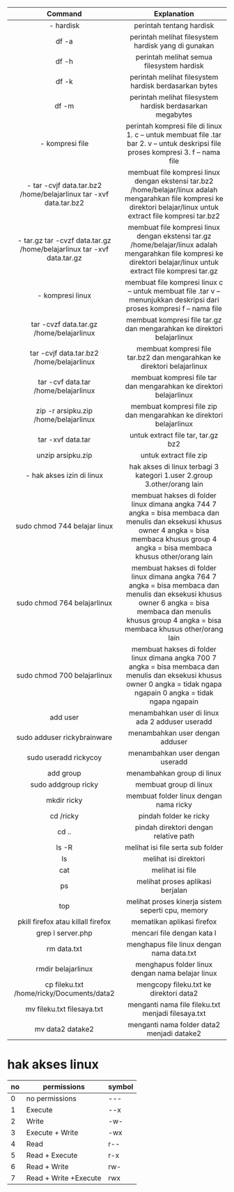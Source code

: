 |                                  Command                                 |                                                                                                 Explanation                                                                                                 |
|:------------------------------------------------------------------------:|:-----------------------------------------------------------------------------------------------------------------------------------------------------------------------------------------------------------:|
|                                 - hardisk                                |                                                                                           perintah tentang hardisk                                                                                          |
|                                   df -a                                  |                                                                             perintah melihat filesystem hardisk yang di gunakan                                                                             |
|                                   df -h                                  |                                                                                  perintah melihat semua filesystem hardisk                                                                                  |
|                                   df -k                                  |                                                                            perintah melihat filesystem hardisk berdasarkan bytes                                                                            |
|                                   df -m                                  |                                                                          perintah melihat filesystem hardisk berdasarkan megabytes                                                                          |
|                             - kompresi file                              |                                       perintah kompresi file di linux 1. c – untuk membuat file .tar bar 2. v – untuk deskripsi file proses kompresi 3. f – nama file                                       |
|   - tar -cvjf   data.tar.bz2 /home/belajarlinux  tar -xvf data.tar.bz2   |                   membuat file kompresi linux dengan ekstensi tar.bz2 /home/belajar/linux adalah mengarahkan file kompresi ke direktori belajar/linux  untuk extract file kompresi tar.bz2                  |
| - tar.gz  tar -cvzf data.tar.gz /home/belajarlinux  tar -xvf data.tar.gz |                    membuat file kompresi linux dengan ekstensi tar.gz /home/belajar/linux adalah mengarahkan file kompresi ke direktori belajar/linux  untuk extract file kompresi tar.gz                   |
|                             - kompresi linux                             |                                             membuat file kompresi linux c – untuk membuat file .tar v – menunjukkan deskripsi dari proses kompresi f – nama file                                            |
|                 tar -cvzf data.tar.gz /home/belajarlinux                 |                                                                    membuat kompresi file tar.gz dan mengarahkan ke direktori belajarlinux                                                                   |
|                 tar -cvjf data.tar.bz2 /home/belajarlinux                |                                                                   membuat kompresi file tar.bz2 dan mengarahkan ke direktori belajarlinux                                                                   |
|                   tar -cvf data.tar /home/belajarlinux                   |                                                                     membuat kompresi file tar dan mengarahkan ke direktori belajarlinux                                                                     |
|                   zip -r arsipku.zip /home/belajarlinux                  |                                                                     membuat kompresi file zip dan mengarahkan ke direktori belajarlinux                                                                     |
|                             tar -xvf data.tar                            |                                                                                      untuk extract file tar, tar.gz bz2                                                                                     |
|                            unzip arsipku.zip                             |                                                                                            untuk extract file zip                                                                                           |
|                         - hak akses izin di linux                        |                                                                  hak akses di linux terbagi 3 kategori  1.user 2.group 3.other/orang lain                                                                   |
|                       sudo chmod 744 belajar linux                       |       membuat hakses di folder linux dimana angka 744 7 angka = bisa membaca dan menulis dan eksekusi khusus owner 4 angka = bisa membaca khusus group 4 angka = bisa membaca khusus other/orang lain       |
|                        sudo chmod 764 belajarlinux                       | membuat hakses di folder linux dimana angka 764 7 angka = bisa membaca dan menulis dan eksekusi khusus owner 6 angka = bisa membaca dan menulis khusus group 4 angka = bisa membaca khusus other/orang lain |
|                        sudo chmod 700 belajarlinux                       |                   membuat hakses di folder linux dimana angka 700 7 angka = bisa membaca dan menulis dan eksekusi khusus owner 0 angka = tidak ngapa ngapain 0 angka = tidak ngapa ngapain                  |
|                                 add user                                 |                                                                               menambahkan user di linux ada 2  adduser useradd                                                                              |
|                        sudo adduser rickybrainware                       |                                                                                       menambahkan user dengan adduser                                                                                       |
|                           sudo useradd rickycoy                          |                                                                                       menambahkan user dengan useradd                                                                                       |
|                                add group                                 |                                                                                          menambahkan group di linux                                                                                         |
|                            sudo addgroup ricky                           |                                                                                            membuat group di linux                                                                                           |
|                                mkdir ricky                               |                                                                                    membuat folder linux dengan nama ricky                                                                                   |
|                                 cd /ricky                                |                                                                                            pindah folder ke ricky                                                                                           |
|                                   cd ..                                  |                                                                                    pindah direktori dengan relative path                                                                                    |
|                                   ls -R                                  |                                                                                      melihat isi file serta sub folder                                                                                      |
|                                    ls                                    |                                                                                            melihat isi direktori                                                                                            |
|                                   cat                                    |                                                                                               melihat isi file                                                                                              |
|                                    ps                                    |                                                                                       melihat proses aplikasi berjalan                                                                                      |
|                                    top                                   |                                                                              melihat proses kinerja sistem seperti cpu, memory                                                                              |
|                    pkill firefox atau killall firefox                    |                                                                                          mematikan aplikasi firefox                                                                                         |
|                             grep l server.php                            |                                                                                          mencari file dengan kata l                                                                                         |
|                                rm data.txt                               |                                                                                  menghapus file linux dengan nama data.txt                                                                                  |
|                            rmdir belajarlinux                            |                                                                               menghapus folder linux dengan nama belajar linux                                                                              |
|                 cp fileku.txt /home/ricky/Documents/data2                |                                                                                    mengcopy fileku.txt ke direktori data2                                                                                   |
|                        mv fileku.txt filesaya.txt                        |                                                                              menganti nama file fileku.txt menjadi filesaya.txt                                                                             |
|                             mv data2 datake2                             |                                                                                  menganti nama folder data2 menjadi datake2                                                                                 |



# hak akses linux

| no | permissions           | symbol |
|----|-----------------------|--------|
| 0  | no permissions        | ---    |
| 1  | Execute               | --x    |
| 2  | Write                 | -w-    |
| 3  | Execute + Write       | -wx    |
| 4  | Read                  | r--    |
| 5  | Read + Execute        | r-x    |
| 6  | Read + Write          | rw-    |
| 7  | Read + Write +Execute | rwx    |